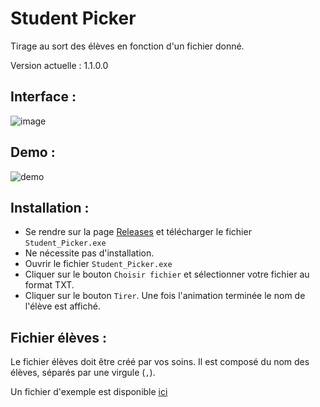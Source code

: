 # Student Picker
Tirage au sort des élèves en fonction d'un fichier donné.

Version actuelle : 1.1.0.0

## Interface :
![image](https://user-images.githubusercontent.com/41381482/147779964-2234b4cf-65f1-4b61-91fd-afe42f313c3e.png)

## Demo :
![demo](https://user-images.githubusercontent.com/41381482/147780119-0274342a-02ac-4f54-a8a2-966e4c743bde.gif)

## Installation :
- Se rendre sur la page [Releases](https://github.com/ethandudu/StudentPicker/releases) et télécharger le fichier `Student_Picker.exe`
- Ne nécessite pas d'installation.
- Ouvrir le fichier `Student_Picker.exe`
- Cliquer sur le bouton `Choisir fichier` et sélectionner votre fichier au format TXT.
- Cliquer sur le bouton `Tirer`. Une fois l'animation terminée le nom de l'élève est affiché.

## Fichier élèves :
Le fichier élèves doit être créé par vos soins. Il est composé du nom des élèves, séparés par une virgule (`,`).

Un fichier d'exemple est disponible [ici](https:/github.com/ethandudu/StudentPicker/blob/main/example.txt)
